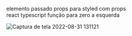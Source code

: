elemento passado props para styled com props<br/>
react typescript função para zero a esquerda<br/>

![Captura de tela 2022-08-31 131121](https://user-images.githubusercontent.com/73972922/187727085-7a07d632-095f-4488-a926-773a7e4935a7.jpg)
